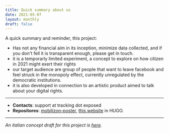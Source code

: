 ```yaml
---
title: Quick summary about us
date: 2021-05-07
layout: monthly
draft: false
---
```


A quick summary and reminder, this project:

* Has not any financial aim in its inception, minimize data collected, and if you don't fell it is transparent enough, please get in touch.
* it is a temporarly limited experiment, a concept to explore on how citizen in 2021 might exert their rights
* our target audience are group of people that want to leave facebook and feel struck in the monopoly effect, currently unregulated by the democratic institutions.
* it is also developed in connection to an artistic product aimed to talk about your digital rights.

---

* **Contacts**: support at tracking dot exposed
* **Repositores**: [mobilizon-poster](https://github.com/vecna/mobilizon-poster), [this website](https://github.com/tracking-exposed/quickened.interoperability) in HUGO.

---

_An italian concept draft for this project is [here](/italiano-1)._
